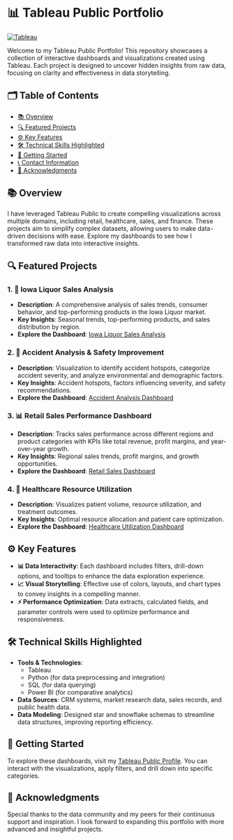 # 📊 Tableau Public Portfolio

[![Tableau](https://img.shields.io/badge/Tableau-E97627?style=for-the-badge&logo=tableau&logoColor=white)](https://public.tableau.com/app/profile/dev.mithunisvar/vizzes) 

Welcome to my Tableau Public Portfolio! This repository showcases a collection of interactive dashboards and visualizations created using Tableau. Each project is designed to uncover hidden insights from raw data, focusing on clarity and effectiveness in data storytelling.

## 🗂️ Table of Contents

- [📚 Overview](#-overview)
- [🔍 Featured Projects](#-featured-projects)
- [⚙️ Key Features](#-key-features)
- [🛠️ Technical Skills Highlighted](#-technical-skills-highlighted)
- [🚀 Getting Started](#-getting-started)
- [📞 Contact Information](#-contact-information)
- [👏 Acknowledgments](#-acknowledgments)

## 📚 Overview

I have leveraged Tableau Public to create compelling visualizations across multiple domains, including retail, healthcare, sales, and finance. These projects aim to simplify complex datasets, allowing users to make data-driven decisions with ease. Explore my dashboards to see how I transformed raw data into interactive insights.

## 🔍 Featured Projects

### 1. 🛒 **Iowa Liquor Sales Analysis**
- **Description**: A comprehensive analysis of sales trends, consumer behavior, and top-performing products in the Iowa Liquor market.
- **Key Insights**: Seasonal trends, top-performing products, and sales distribution by region.
- **Explore the Dashboard**: [Iowa Liquor Sales Analysis](https://public.tableau.com/app/profile/dev.mithunisvar/viz/IowaLiquorSales_17237708067000/Dashboard1)

### 2. 🚦 **Accident Analysis & Safety Improvement**
- **Description**: Visualization to identify accident hotspots, categorize accident severity, and analyze environmental and demographic factors.
- **Key Insights**: Accident hotspots, factors influencing severity, and safety recommendations.
- **Explore the Dashboard**: [Accident Analysis Dashboard](https://public.tableau.com/app/profile/dev.mithunisvar/viz/USARoadAccidents2017to2023/Dashboard2)

### 3. 📊 **Retail Sales Performance Dashboard**
- **Description**: Tracks sales performance across different regions and product categories with KPIs like total revenue, profit margins, and year-over-year growth.
- **Key Insights**: Regional sales trends, profit margins, and growth opportunities.
- **Explore the Dashboard**: [Retail Sales Dashboard](https://public.tableau.com/views/RetailSalesPerformance/)

### 4. 🏥 **Healthcare Resource Utilization**
- **Description**: Visualizes patient volume, resource utilization, and treatment outcomes.
- **Key Insights**: Optimal resource allocation and patient care optimization.
- **Explore the Dashboard**: [Healthcare Utilization Dashboard](https://public.tableau.com/views/HealthcareResourceUtilization/)

## ⚙️ Key Features

- **📊 Data Interactivity**: Each dashboard includes filters, drill-down options, and tooltips to enhance the data exploration experience.
- **📈 Visual Storytelling**: Effective use of colors, layouts, and chart types to convey insights in a compelling manner.
- **⚡ Performance Optimization**: Data extracts, calculated fields, and parameter controls were used to optimize performance and responsiveness.

## 🛠️ Technical Skills Highlighted

- **Tools & Technologies**: 
  - Tableau
  - Python (for data preprocessing and integration)
  - SQL (for data querying)
  - Power BI (for comparative analytics)
- **Data Sources**: CRM systems, market research data, sales records, and public health data.
- **Data Modeling**: Designed star and snowflake schemas to streamline data structures, improving reporting efficiency.

## 🚀 Getting Started

To explore these dashboards, visit my [Tableau Public Profile](https://public.tableau.com/app/profile/dev.mithunisvar/vizzes). You can interact with the visualizations, apply filters, and drill down into specific categories.

## 👏 Acknowledgments

Special thanks to the data community and my peers for their continuous support and inspiration. I look forward to expanding this portfolio with more advanced and insightful projects.
